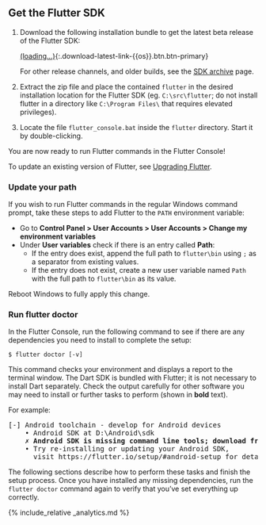 ## Get the Flutter SDK

 1. Download the following installation bundle to get the latest beta release of the
    Flutter SDK:

    [(loading...)](#){:.download-latest-link-{{os}}.btn.btn-primary}

    For other release channels, and older builds, see the [SDK
    archive](/development/tools/sdk/archive) page.
 1. Extract the zip file and place the contained `flutter` in the desired
    installation location for the Flutter SDK (eg. `C:\src\flutter`; do not
    install flutter in a directory like `C:\Program Files\` that requires
    elevated privileges).
 1. Locate the file `flutter_console.bat` inside the `flutter` directory. Start
    it by double-clicking.

You are now ready to run Flutter commands in the Flutter Console!

To update an existing version of Flutter, see [Upgrading Flutter](/development/tools/upgrading).

### Update your path

If you wish to run Flutter commands in the regular Windows command prompt, take
these steps to add Flutter to the `PATH` environment variable:

* Go to **Control Panel > User Accounts > User Accounts > Change my environment
  variables**
* Under **User variables** check if there is an entry called **Path**:
  * If the entry does exist, append the full path to `flutter\bin` using `;` as
    a separator from existing values.
  * If the entry does not exist, create a new user variable named `Path` with
    the full path to `flutter\bin` as its value.

Reboot Windows to fully apply this change.

### Run flutter doctor

In the Flutter Console, run the following command to see if there are any
dependencies you need to install to complete the setup:

```terminal
$ flutter doctor [-v]
```

This command checks your environment and displays a report to the terminal
window. The Dart SDK is bundled with Flutter; it is not necessary to install
Dart separately. Check the output carefully for other software you may need to
install or further tasks to perform (shown in **bold** text).

For example:

<pre>
[-] Android toolchain - develop for Android devices
    • Android SDK at D:\Android\sdk
    <strong>✗ Android SDK is missing command line tools; download from https://goo.gl/XxQghQ</strong>
    • Try re-installing or updating your Android SDK,
      visit https://flutter.io/setup/#android-setup for detailed instructions.
</pre>

The following sections describe how to perform these tasks and finish the setup
process. Once you have installed any missing dependencies, run the `flutter
doctor` command again to verify that you’ve set everything up correctly.

{% include_relative _analytics.md %}
